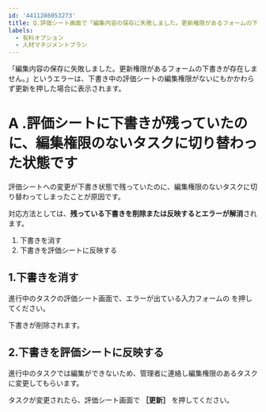 ```yaml
---
id: '4411286053273'
title: Q.評価シート画面で「編集内容の保存に失敗しました。更新権限があるフォームの下書きが存在しません。」というエラーが出ました
labels:
  - 有料オプション
  - 人材マネジメントプラン
---
```

「編集内容の保存に失敗しました。更新権限があるフォームの下書きが存在しません。」というエラーは、下書き中の評価シートの編集権限がないにもかかわらず更新を押した場合に表示されます。

# A .評価シートに下書きが残っていたのに、編集権限のないタスクに切り替わった状態です

評価シートへの変更が下書き状態で残っていたのに、編集権限のないタスクに切り替わってしまったことが原因です。

対応方法としては、**残っている下書きを削除または反映するとエラーが解消**されます。

1.  下書きを消す
2.  下書きを評価シートに反映する

## 1.下書きを消す

進行中のタスクの評価シート画面で、エラーが出ている入力フォームの を押してください。

下書きが削除されます。

## 2.下書きを評価シートに反映する

進行中のタスクでは編集ができないため、管理者に連絡し編集権限のあるタスクに変更してもらいます。

タスクが変更されたら、評価シート画面で **［更新］** を押してください。
